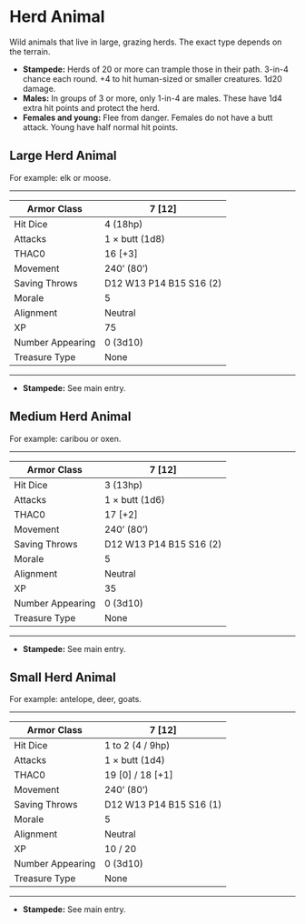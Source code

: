 # Herd Animal

Wild animals that live in large, grazing herds. The exact type depends on the terrain.

- **Stampede:** Herds of 20 or more can trample those in their path. 3-in-4 chance each round. +4 to hit human-sized or smaller creatures. 1d20 damage.
- **Males:** In groups of 3 or more, only 1-in-4 are males. These have 1d4 extra hit points and protect the herd.
- **Females and young:** Flee from danger. Females do not have a butt attack. Young have half normal hit points.

## Large Herd Animal

For example: elk or moose.

------

| Armor Class     | 7 [12]                  |
| ---------------- | ----------------------- |
| Hit Dice         | 4 (18hp)                |
| Attacks          | 1 × butt (1d8)          |
| THAC0            | 16 [+3]                 |
| Movement         | 240’ (80’)              |
| Saving Throws    | D12 W13 P14 B15 S16 (2) |
| Morale           | 5                       |
| Alignment        | Neutral                 |
| XP               | 75                      |
| Number Appearing | 0 (3d10)                |
| Treasure Type    | None                    |

------

- **Stampede:** See main entry.

## Medium Herd Animal

For example: caribou or oxen.

------

| Armor Class     | 7 [12]                  |
| ---------------- | ----------------------- |
| Hit Dice         | 3 (13hp)                |
| Attacks          | 1 × butt (1d6)          |
| THAC0            | 17 [+2]                 |
| Movement         | 240’ (80’)              |
| Saving Throws    | D12 W13 P14 B15 S16 (2) |
| Morale           | 5                       |
| Alignment        | Neutral                 |
| XP               | 35                      |
| Number Appearing | 0 (3d10)                |
| Treasure Type    | None                    |

------

- **Stampede:** See main entry.

## Small Herd Animal

For example: antelope, deer, goats.

------

| Armor Class     | 7 [12]                  |
| ---------------- | ----------------------- |
| Hit Dice         | 1 to 2 (4 / 9hp)        |
| Attacks          | 1 × butt (1d4)          |
| THAC0            | 19 [0] / 18 [+1]        |
| Movement         | 240’ (80’)              |
| Saving Throws    | D12 W13 P14 B15 S16 (1) |
| Morale           | 5                       |
| Alignment        | Neutral                 |
| XP               | 10 / 20                 |
| Number Appearing | 0 (3d10)                |
| Treasure Type    | None                    |

------

- **Stampede:** See main entry.